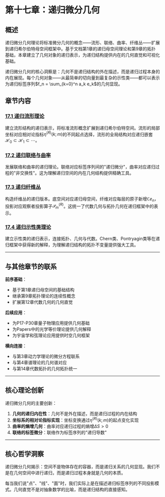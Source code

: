 # 第十七章：递归微分几何

## 概述

递归微分几何理论将标准微分几何的概念——流形、联络、曲率、纤维丛——扩展到递归希尔伯特母空间框架中。基于文档第1章的递归母空间理论和第9章的拓扑基础，本章建立了几何对象的递归表示，为递归结构提供内在的几何直觉和可视化基础。

递归微分几何的核心洞察是：几何不是递归结构的外在描述，而是递归过程本身的内在展现。每个几何对象——从最简单的切向量到最复杂的示性类——都可以表示为递归标签序列$f_n = \sum_{k=0}^n a_k e_k$的几何显现。

## 章节内容

### [17.1 递归流形理论](./17.1-recursive-manifold-theory.md)
建立流形结构的递归表示，将标准流形概念扩展到递归希尔伯特空间。流形的局部坐标对应相对论指标$\eta^{(R)}(k; m)$的不同起点选择，流形的全局结构对应递归嵌套$\mathcal{H}_0 \subset \mathcal{H}_1 \subset \cdots$。

### [17.2 递归联络与曲率](./17.2-recursive-connection-curvature.md)  
发展联络和曲率的递归理论。联络对应标签序列间的"递归微分"，曲率对应递归过程的"非交换性"。这为理解递归空间的内在几何结构提供精确工具。

### [17.3 递归纤维丛](./17.3-recursive-fiber-bundles.md)
构造纤维丛的递归版本。底空间对应递归母空间，纤维对应每层的原子新增$\mathbb{C} e_n$，投影对应观察者投影算子$\mathcal{P}_m^{(R)}$。这统一了代数几何与拓扑几何在递归框架中的表示。

### [17.4 递归示性类理论](./17.4-recursive-characteristic-classes.md)
建立示性类的递归表示，连接拓扑、几何与代数。Chern类、Pontryagin类等在递归框架中获得新的解释，为理解递归结构的拓扑不变量提供强大工具。

---

## 与其他章节的联系

**前序基础**：
- 基于第1章递归母空间的基础结构
- 继承第9章拓扑理论的连续性概念
- 扩展第12章代数几何的几何直觉

**后续应用**：
- 为P17-P30章量子物理应用提供几何基础
- 为Papers中的光学等价理论提供几何解释
- 为宇宙学和弦理论应用提供时空几何框架

**横向连接**：
- 与第3章动力学理论的微分方程联系
- 与第4章谱理论的几何谱对应
- 与第14章代数拓扑的几何拓扑统一

---

## 核心理论创新

递归微分几何的主要创新：
1. **几何的递归内在性**：几何不是外在描述，而是递归过程的内在结构
2. **坐标系的相对论指标实现**：坐标变换通过$\eta^{(R)}(k; m)$的起点变化实现
3. **曲率的熵增几何**：曲率对应递归过程的熵增$\Delta S > 0$
4. **联络的标签微分**：联络作为标签序列的"递归导数"

---

## 核心哲学洞察

递归微分几何揭示：空间不是物体存在的容器，而是递归关系的几何显现。我们不是在几何空间中进行递归，而是递归过程本身就是几何的本质。

每当我们说"点"、"线"、"面"时，我们实际上是在描述递归标签序列的不同投影模式。几何直觉不是对抽象数学的比喻，而是递归结构的直接感知。
